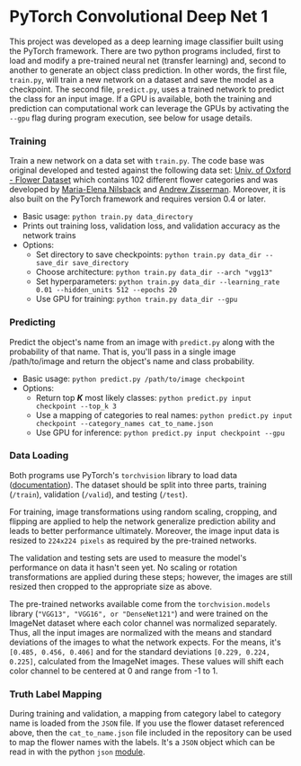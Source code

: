 # **PyTorch Convolutional Deep Net 1**

This project was developed as a deep learning image classifier built using the PyTorch framework. There are two python programs included, first to load and modify a pre-trained neural net (transfer learning) and, second to another to generate an object class prediction. In other words, the first file, `train.py`, will train a new network on a dataset and save the model as a checkpoint. The second file, `predict.py`, uses a trained network to predict the class for an input image. If a GPU is available, both the training and prediction can computational work can leverage the GPUs by activating the `--gpu` flag during program execution, see below for usage details.


### **Training**
Train a new network on a data set with `train.py`. The code base was original developed and tested against the following data set: [Univ. of Oxford - Flower Dataset](http://www.robots.ox.ac.uk/~vgg/data/flowers/102/index.html) which contains 102 different flower categories and was developed by [Maria-Elena Nilsback](http://www.robots.ox.ac.uk/~men/) and [Andrew Zisserman](http://www.robots.ox.ac.uk/~az/). Moreover, it is also built on the PyTorch framework and requires version 0.4 or later.

* Basic usage: `python train.py data_directory`
* Prints out training loss, validation loss, and validation accuracy as the network trains
* Options:
    * Set directory to save checkpoints: `python train.py data_dir --save_dir save_directory`
    * Choose architecture: `python train.py data_dir --arch "vgg13"`
    * Set hyperparameters: `python train.py data_dir --learning_rate 0.01 --hidden_units 512 --epochs 20`
    * Use GPU for training: `python train.py data_dir --gpu`


### **Predicting**
Predict the object's name from an image with `predict.py` along with the probability of that name. That is, you'll pass in a single image /path/to/image and return the object's name and class probability.

* Basic usage: `python predict.py /path/to/image checkpoint`
* Options:
    * Return top **_K_** most likely classes: `python predict.py input checkpoint --top_k 3`
    * Use a mapping of categories to real names: `python predict.py input checkpoint --category_names cat_to_name.json`
    * Use GPU for inference: `python predict.py input checkpoint --gpu`

### **Data Loading**
Both programs use PyTorch's `torchvision` library to load data ([documentation](http://pytorch.org/docs/0.3.0/torchvision/index.html)). The dataset should be split into three parts, training (`/train`), validation (`/valid`), and testing (`/test`). 

For training, image transformations using random scaling, cropping, and flipping are applied to help the network generalize prediction ability and leads to better performance ultimately. Moreover, the image input data is resized to `224x224 pixels` as required by the pre-trained networks.

The validation and testing sets are used to measure the model's performance on data it hasn't seen yet. No scaling or rotation transformations are applied during these steps; however, the images are still resized then cropped to the appropriate size as above.

The pre-trained networks available come from the `torchvision.models` library (`"VGG13", "VGG16", or "DenseNet121"`) and were trained on the ImageNet dataset where each color channel was normalized separately. Thus, all the input images are normalized with the means and standard deviations of the images to what the network expects. For the means, it's `[0.485, 0.456, 0.406]` and for the standard deviations `[0.229, 0.224, 0.225]`, calculated from the ImageNet images. These values will shift each color channel to be centered at 0 and range from -1 to 1.

### **Truth Label Mapping**
During training and validation, a mapping from category label to category name is loaded from the `JSON` file. If you use the flower dataset referenced above, then the `cat_to_name.json` file included in the repository can be used to map the flower names with the labels. It's a `JSON` object which can be read in with the python `json` [module](https://docs.python.org/2/library/json.html).
